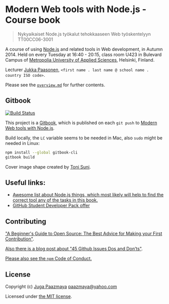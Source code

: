 # Modern Web tools with Node.js - Course book

> Nykyaikaiset Node.js työkalut tehokkaaseen Web työskentelyyn TT00CC06-3001

A course of using [Node.js](http://nodejs.org/) and related tools in Web development, in Autumn 2014.
Held on every Tuesday at 16:40 - 20:15, class room U423 in Bulevard Campus of
[Metropolia University of Applied Sciences](http://www.metropolia.fi/en/ "Metropolia"), Helsinki, Finland.

Lecturer [Jukka Paasonen](https://paazmaya.fi), `<first name . last name @ school name . country ISO code>`.

Please see the [`overview.md`](overview.md) for further contents.


## Gitbook

[![Build Status](https://www.gitbook.com/button/status/book/paazmaya/modern-web-tools-with-node-js)](https://www.gitbook.com/book/paazmaya/modern-web-tools-with-node-js/details)


This project is a [Gitbook](https://www.gitbook.com/), which is published on each `git push` to
[Modern Web tools with Node.js](https://paazmaya.gitbooks.io/modern-web-tools-with-node-js/content/ "Modern Web tools with Node.js").

Build locally, the `LC` variable seems to be needed in Mac, also `sudo` might be needed in Linux:

```sh
npm install --global gitbook-cli
gitbook build
```

Cover image shape created by [Toni Suni](http://fi.linkedin.com/pub/toni-suni/96/583/97).

## Useful links:

- [Awesome list about Node.js things, which most likely will help to find the correct tool any of the tasks in this book.](https://github.com/sindresorhus/awesome-nodejs "A curated list of delightful Node.js packages and resources")
- [GitHub Student Developer Pack offer](https://education.github.com/pack "GitHub Student Developer Pack offer")

## Contributing

["A Beginner's Guide to Open Source: The Best Advice for Making your First Contribution"](http://www.erikaheidi.com/blog/a-beginners-guide-to-open-source-the-best-advice-for-making-your-first-contribution/).

[Also there is a blog post about "45 Github Issues Dos and Don’ts"](https://davidwalsh.name/45-github-issues-dos-donts).

[Please also see the `npm` Code of Conduct.](https://docs.npmjs.com/policies/conduct)

## License

Copyright (c) [Juga Paazmaya](https://paazmaya.fi) <paazmaya@yahoo.com>

Licensed under [the MIT license](LICENSE).
